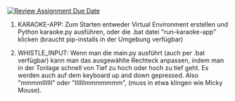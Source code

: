 [![Review Assignment Due Date](https://classroom.github.com/assets/deadline-readme-button-22041afd0340ce965d47ae6ef1cefeee28c7c493a6346c4f15d667ab976d596c.svg)](https://classroom.github.com/a/Vd0qjMAQ)

1. KARAOKE-APP:
Zum Starten entweder Virtual Environment erstellen und Python karaoke.py ausführen, oder die .bat datei "run-karaoke-app" klicken (braucht pip-installs in der Umgebung verfügbar)

2. WHISTLE_INPUT:
Wenn man die main.py ausführt (auch per .bat verfügbar) kann man das ausgewählte Rechteck anpassen,
indem man in der Tonlage schnell von Tief zu hoch oder hoch zu tief geht. 
Es werden auch auf dem keyboard up and down gepressed.
Also "mmmmIIIIII" oder "IIIIIImmmmmmm", (muss in etwa klingen wie Micky Mouse).